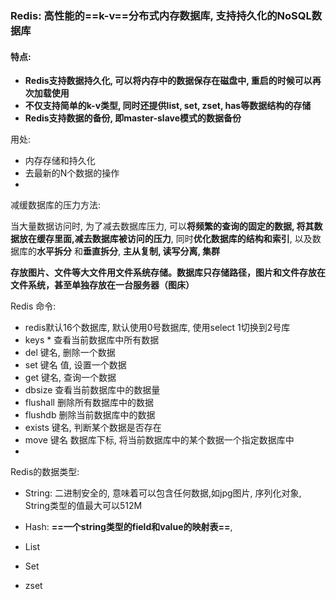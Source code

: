 ### Redis: 高性能的==k-v==分布式内存数据库, 支持持久化的NoSQL数据库

#### 特点: 

- **Redis支持数据持久化, 可以将内存中的数据保存在磁盘中, 重启的时候可以再次加载使用**
- **不仅支持简单的k-v类型, 同时还提供list, set, zset, has等数据结构的存储**
- **Redis支持数据的备份, 即master-slave模式的数据备份**

用处:

- 内存存储和持久化
- 去最新的N个数据的操作
- 



减缓数据库的压力方法: 

当大量数据访问时, 为了减去数据库压力, 可以**将频繁的查询的固定的数据, 将其数据放在缓存里面,减去数据库被访问的压力**, 同时**优化数据库的结构和索引**, 以及数据库的**水平拆分** 和**垂直拆分**, **主从复制, 读写分离, 集群**

**存放图片、文件等大文件用文件系统存储。数据库只存储路径，图片和文件存放在文件系统，甚至单独存放在一台服务器（图床）**



Redis 命令:

- redis默认16个数据库, 默认使用0号数据库, 使用select 1切换到2号库
- keys * 查看当前数据库中所有数据
- del 键名,   删除一个数据
- set 键名  值,   设置一个数据
- get 键名,    查询一个数据
- dbsize    查看当前数据库中的数据量
- flushall  删除所有数据库中的数据
- flushdb 删除当前数据库中的数据
- exists 键名,   判断某个数据是否存在
- move 键名 数据库下标,    将当前数据库中的某个数据一个指定数据库中
- 

Redis的数据类型: 

- String: 二进制安全的, 意味着可以包含任何数据,如jpg图片, 序列化对象, String类型的值最大可以512M

- Hash: **==一个string类型的field和value的映射表==**,  

- List

- Set

- zset









